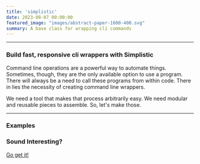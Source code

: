 ```yaml
---
title: 'simplistic'
date: 2023-08-07 00:00:00
featured_image: "images/abstract-paper-1600-400.svg"
summary: A base class for wrapping cli commands
---
```



---
### Build fast, responsive cli wrappers with Simplistic

Command line operations are a powerful way to automate things. Sometimes, though, they are the only available option to use a program. There will always be a need to call these programs from within code. There in lies the necessity of creating command line wrappers.

We need a tool that makes that process arbitrarily easy. We need modular and reusable pieces to assemble. So, let's make those.

---

### Examples




### Sound Interesting? 
[Go get it!](https://github.com/jesse-sealand/simplistic)
